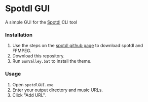 # Spotdl GUI

A simple GUI for the [Spotdl](https://github.com/spotDL/spotify-downloader) CLI tool

### Installation

1. Use the steps on the [spotdl github page](https://github.com/spotDL/spotify-downloader) to download spotdl and FFMPEG.
2. Download this repository.
3. Run `SunValley.bat` to install the theme.

### Usage

1. Open `spotdlGUI.exe`
2. Enter your output directory and music URLs.
3. Click "Add URL".